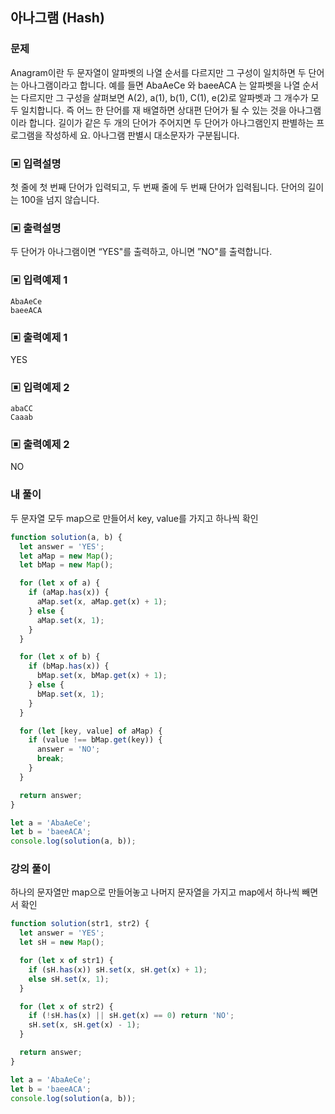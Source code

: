 ## 아나그램 (Hash)

### 문제

Anagram이란 두 문자열이 알파벳의 나열 순서를 다르지만 그 구성이 일치하면 두 단어는 아나그램이라고 합니다. 예를 들면 AbaAeCe 와 baeeACA 는 알파벳을 나열 순서는 다르지만 그 구성을 살펴보면 A(2), a(1), b(1), C(1), e(2)로 알파벳과 그 개수가 모두 일치합니다. 즉 어느 한 단어를 재
배열하면 상대편 단어가 될 수 있는 것을 아나그램이라 합니다. 길이가 같은 두 개의 단어가 주어지면 두 단어가 아나그램인지 판별하는 프로그램을 작성하세
요. 아나그램 판별시 대소문자가 구분됩니다.

### ▣ 입력설명

첫 줄에 첫 번째 단어가 입력되고, 두 번째 줄에 두 번째 단어가 입력됩니다.
단어의 길이는 100을 넘지 않습니다.

### ▣ 출력설명

두 단어가 아나그램이면 “YES"를 출력하고, 아니면 ”NO"를 출력합니다.

### ▣ 입력예제 1

```
AbaAeCe
baeeACA
```

### ▣ 출력예제 1

YES

### ▣ 입력예제 2

```
abaCC
Caaab
```

### ▣ 출력예제 2

NO

### 내 풀이

두 문자열 모두 map으로 만들어서 key, value를 가지고 하나씩 확인

```js
function solution(a, b) {
  let answer = 'YES';
  let aMap = new Map();
  let bMap = new Map();

  for (let x of a) {
    if (aMap.has(x)) {
      aMap.set(x, aMap.get(x) + 1);
    } else {
      aMap.set(x, 1);
    }
  }

  for (let x of b) {
    if (bMap.has(x)) {
      bMap.set(x, bMap.get(x) + 1);
    } else {
      bMap.set(x, 1);
    }
  }

  for (let [key, value] of aMap) {
    if (value !== bMap.get(key)) {
      answer = 'NO';
      break;
    }
  }

  return answer;
}

let a = 'AbaAeCe';
let b = 'baeeACA';
console.log(solution(a, b));
```

### 강의 풀이

하나의 문자열만 map으로 만들어놓고 나머지 문자열을 가지고 map에서 하나씩 빼면서 확인

```js
function solution(str1, str2) {
  let answer = 'YES';
  let sH = new Map();

  for (let x of str1) {
    if (sH.has(x)) sH.set(x, sH.get(x) + 1);
    else sH.set(x, 1);
  }

  for (let x of str2) {
    if (!sH.has(x) || sH.get(x) == 0) return 'NO';
    sH.set(x, sH.get(x) - 1);
  }

  return answer;
}

let a = 'AbaAeCe';
let b = 'baeeACA';
console.log(solution(a, b));
```
